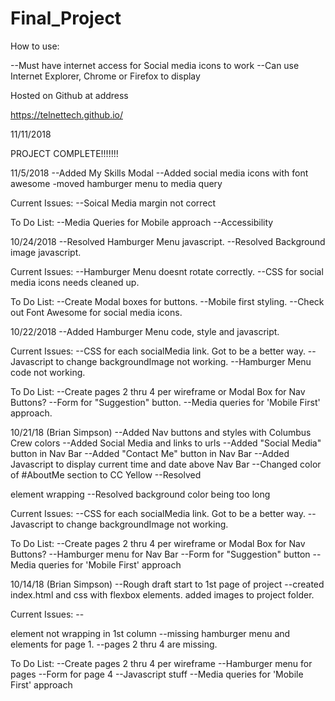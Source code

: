 # Final_Project

How to use:

--Must have internet access for Social media icons to work
--Can use Internet Explorer, Chrome or Firefox to display

Hosted on Github at address

https://telnettech.github.io/




11/11/2018

PROJECT COMPLETE!!!!!!!

11/5/2018
  --Added My Skills Modal
  --Added social media icons with font awesome
  -moved hamburger menu to media query

  Current Issues:
   --Soical Media margin not correct

  To Do List:
    --Media Queries for Mobile approach
    --Accessibility
    

10/24/2018
  --Resolved Hamburger Menu javascript.
  --Resolved Background image javascript.

  Current Issues:
    --Hamburger Menu doesnt rotate correctly.
    --CSS for social media icons needs cleaned up.

  To Do List:
    --Create Modal boxes for buttons.
    --Mobile first styling.
    --Check out Font Awesome for social media icons.



10/22/2018
  --Added Hamburger Menu code, style and javascript.

  Current Issues:
  --CSS for each socialMedia link. Got to be a better way.
	--Javascript to change backgroundImage not working.
  --Hamburger Menu code not working.

  To Do List:
    --Create pages 2 thru 4 per wireframe or Modal Box for Nav Buttons?
    --Form for "Suggestion" button.
    --Media queries for 'Mobile First' approach.


10/21/18 (Brian Simpson)
  --Added Nav buttons and styles with Columbus Crew colors
  --Added Social Media and links to urls
  --Added "Social Media" button in Nav Bar
  --Added "Contact Me" button in Nav Bar
  --Added Javascript to display current time and date above Nav Bar
  --Changed color of #AboutMe section to CC Yellow
  --Resolved <p> element wrapping
  --Resolved background color being too long

  Current Issues:
	--CSS for each socialMedia link. Got to be a better way.
	--Javascript to change backgroundImage not working.

  To Do List:
    --Create pages 2 thru 4 per wireframe or Modal Box for Nav Buttons?
    --Hamburger menu for Nav Bar
    --Form for "Suggestion" button
    --Media queries for 'Mobile First' approach


10/14/18 (Brian Simpson)
  --Rough draft start to 1st page of project
  --created index.html and css with flexbox elements. added images to project folder.

  Current Issues:
    --<p> element not wrapping in 1st column
    --missing hamburger menu and elements for page 1.
    --pages 2 thru 4 are missing.

  To Do List:
    --Create pages 2 thru 4 per wireframe
    --Hamburger menu for pages
    --Form for page 4
    --Javascript stuff
    --Media queries for 'Mobile First' approach
